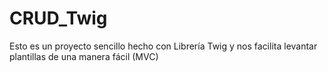 # CRUD_Twig
Esto es un proyecto sencillo hecho con Librería Twig y nos facilita levantar plantillas de una manera fácil (MVC)
